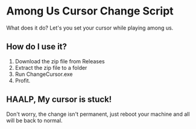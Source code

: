 # Among Us Cursor Change Script

What does it do? Let's you set your cursor while playing among us.

## How do I use it?

1. Download the zip file from Releases
1. Extract the zip file to a folder
1. Run ChangeCursor.exe
1. Profit.

## HAALP, My cursor is stuck!

Don't worry, the change isn't permanent, just reboot your machine and all will be back to normal.
